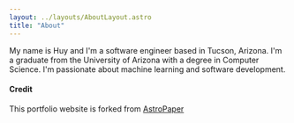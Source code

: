```yaml
---
layout: ../layouts/AboutLayout.astro
title: "About"
---
```


My name is Huy and I'm a software engineer based in Tucson, Arizona. I'm
a graduate from the University of Arizona with a degree in Computer
Science. I'm passionate about machine learning and software development.

#### Credit

This portfolio website is forked from [AstroPaper](https://github.com/satnaing/astro-paper)
